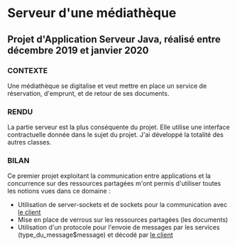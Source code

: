 # Serveur d'une médiathèque
## Projet d'Application Serveur Java, réalisé entre décembre 2019 et janvier 2020

### CONTEXTE
Une médiathèque se digitalise et veut mettre en place un service de réservation, d'emprunt, et de retour de ses documents.

### RENDU
La partie serveur est la plus conséquente du projet. Elle utilise une interface contractuelle donnée dans le sujet du projet. J'ai développé la totalité des autres classes.

### BILAN
Ce premier projet exploitant la communication entre applications et la concurrence sur des ressources partagées m'ont permis d'utiliser toutes les notions vues dans ce domaine :
- Utilisation de server-sockets et de sockets pour la communication avec [le client](https://github.com/SWIL0Z/client-mediatheque)
- Mise en place de verrous sur les ressources partagées (les documents)
- Utilisation d'un protocole pour l'envoie de messages par les services (type_du_message$message) et décodé par [le client](https://github.com/SWIL0Z/client-mediatheque)
